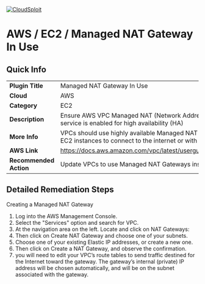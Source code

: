 [![CloudSploit](https://cloudsploit.com/img/logo-new-big-text-100.png "CloudSploit")](https://cloudsploit.com)

# AWS / EC2 / Managed NAT Gateway In Use

## Quick Info

| | |
|-|-|
| **Plugin Title** | Managed NAT Gateway In Use |
| **Cloud** | AWS |
| **Category** | EC2 |
| **Description** | Ensure AWS VPC Managed NAT (Network Address Translation) Gateway service is enabled for high availability (HA) |
| **More Info** | VPCs should use highly available Managed NAT Gateways in order to enable EC2 instances to connect to the internet or with other AWS components |
| **AWS Link** | https://docs.aws.amazon.com/vpc/latest/userguide/VPC_Internet_Gateway.html |
| **Recommended Action** | Update VPCs to use Managed NAT Gateways instead of NAT instances |

## Detailed Remediation Steps
Creating a Managed NAT Gateway </br>
1. Log into the AWS Management Console. </br>
2. Select the "Services" option and search for VPC. </br> 
3. At the navigation area on the left. Locate and click on NAT Gateways: </br>
4. Then click on Create NAT Gateway and choose one of your subnets. </br>
5. Choose one of your existing Elastic IP addresses, or create a new one. </br>
6. Then click on Create a NAT Gateway, and observe the confirmation. </br>
7. you will need to edit your VPC’s route tables to send traffic destined for the Internet toward the gateway. The gateway’s internal (private) IP address will be chosen automatically, and will be on the subnet associated with the gateway.  </br>